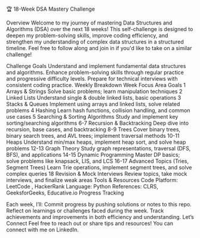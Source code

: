 🏆 18-Week DSA Mastery Challenge

Overview
    Welcome to my journey of mastering Data Structures and Algorithms (DSA) over the next 18 weeks! This self-challenge is designed to deepen my problem-solving skills, 
    improve coding efficiency, and strengthen my understanding of complex data structures in a structured timeline. Feel free to follow along and join in if you'd like to 
    take on a similar challenge!

Challenge Goals
    Understand and implement fundamental data structures and algorithms.
    Enhance problem-solving skills through regular practice and progressive difficulty levels.
    Prepare for technical interviews with consistent coding practice.
Weekly Breakdown
     Week	Focus Area	Goals
        1	Arrays & Strings	Solve basic problems; learn manipulation techniques
        2	Linked Lists	Understand single & double linked lists, basic operations
        3	Stacks & Queues	Implement using arrays and linked lists, solve related problems
        4	Hashing	Learn hash functions, collision handling, and common use cases
        5	Searching & Sorting Algorithms	Study and implement key sorting/searching algorithms
        6-7	Recursion & Backtracking	Deep dive into recursion, base cases, and backtracking
        8-9	Trees	Cover binary trees, binary search trees, and AVL trees; implement traversal methods
        10-11	Heaps	Understand min/max heaps, implement heap sort, and solve heap problems
        12-13	Graph Theory	Study graph representations, traversal (DFS, BFS), and applications
        14-15	Dynamic Programming	Master DP basics; solve problems like knapsack, LIS, and LCS
        16-17	Advanced Topics (Tries, Segment Trees)	Learn Trie operations, implement segment trees, and solve complex queries
        18	Revision & Mock Interviews	Review topics, take mock interviews, and finalize weak areas
Tools & Resources
    Code Platform: LeetCode , HackerRank
    Language: Python 
    References: CLRS, GeeksforGeeks, Educative.io
    Progress Tracking
    
Each week, I’ll:
    Commit progress by pushing solutions or notes to this repo.
    Reflect on learnings or challenges faced during the week.
    Track achievements and improvements in both efficiency and understanding.
    Let’s Connect
    Feel free to reach out or share tips and resources! You can connect with me on LinkedIn. 
